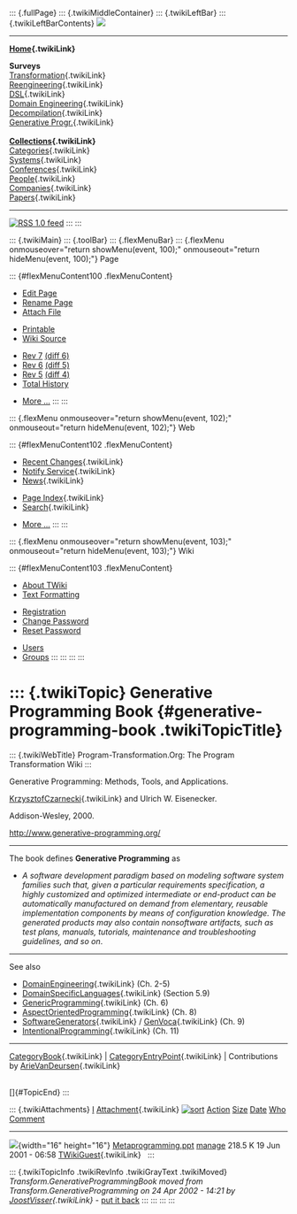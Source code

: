 ::: {.fullPage}
::: {.twikiMiddleContainer}
::: {.twikiLeftBar}
::: {.twikiLeftBarContents}
![](../pub/transformation.gif)

------------------------------------------------------------------------

**[Home](WebHome){.twikiLink}**

**Surveys**\
[Transformation](ProgramTransformation){.twikiLink}\
[Reengineering](ReengineeringWiki){.twikiLink}\
[DSL](DomainSpecificLanguages){.twikiLink}\
[Domain Engineering](DomainEngineering){.twikiLink}\
[Decompilation](DeCompilation){.twikiLink}\
[Generative Progr.](GenerativeProgrammingWiki){.twikiLink}\
\
**[Collections](CategoryCollection){.twikiLink}**\
[Categories](CategoryCategory){.twikiLink}\
[Systems](TransformationSystems){.twikiLink}\
[Conferences](TransformationConferences){.twikiLink}\
[People](TransformationPeople){.twikiLink}\
[Companies](TransformationCompanies){.twikiLink}\
[Papers](CategoryPaper){.twikiLink}

------------------------------------------------------------------------

[![](../pub/rss.gif "RSS 1.0 feed")](WebRss@skin=rss)
:::
:::

::: {.twikiMain}
::: {.toolBar}
::: {.flexMenuBar}
::: {.flexMenu onmouseover="return showMenu(event, 100);" onmouseout="return hideMenu(event, 100);"}
Page

::: {#flexMenuContent100 .flexMenuContent}
-   [Edit
    Page](http://www.program-transformation.org/edit/Transform/GenerativeProgrammingBook?t=1536826284)
-   [Rename
    Page](http://www.program-transformation.org/rename/Transform/GenerativeProgrammingBook)
-   [Attach
    File](http://www.program-transformation.org/attach/Transform/GenerativeProgrammingBook)

<!-- -->

-   [Printable](http://www.program-transformation.org/view/Transform/GenerativeProgrammingBook?skin=print.pattern)
-   [Wiki
    Source](http://www.program-transformation.org/view/Transform/GenerativeProgrammingBook?skin=text&raw=on&contenttype=text/plain)

<!-- -->

-   [Rev
    7](http://www.program-transformation.org/view/Transform/GenerativeProgrammingBook?rev=1.7)
    [(diff 6)](http://www.program-transformation.org/rdiff/Transform/GenerativeProgrammingBook?rev1=1.7&rev2=1.6)
-   [Rev
    6](http://www.program-transformation.org/view/Transform/GenerativeProgrammingBook?rev=1.6)
    [(diff 5)](http://www.program-transformation.org/rdiff/Transform/GenerativeProgrammingBook?rev1=1.6&rev2=1.5)
-   [Rev
    5](http://www.program-transformation.org/view/Transform/GenerativeProgrammingBook?rev=1.5)
    [(diff 4)](http://www.program-transformation.org/rdiff/Transform/GenerativeProgrammingBook?rev1=1.5&rev2=1.4)
-   [Total
    History](http://www.program-transformation.org/rdiff/Transform/GenerativeProgrammingBook)

<!-- -->

-   [More
    \...](http://www.program-transformation.org/oops/Transform/GenerativeProgrammingBook?template=oopsmore&param1=1.7&param2=1.7)
:::
:::

::: {.flexMenu onmouseover="return showMenu(event, 102);" onmouseout="return hideMenu(event, 102);"}
Web

::: {#flexMenuContent102 .flexMenuContent}
-   [Recent Changes](WebChanges){.twikiLink}
-   [Notify Service](WebNotify){.twikiLink}
-   [News](WebNews){.twikiLink}

<!-- -->

-   [Page Index](WebIndex){.twikiLink}
-   [Search](WebSearch){.twikiLink}

<!-- -->

-   [More
    \...](http://www.program-transformation.org/oops/Transform/GenerativeProgrammingBook?template=oopsmore&param1=1.7&param2=1.7)
:::
:::

::: {.flexMenu onmouseover="return showMenu(event, 103);" onmouseout="return hideMenu(event, 103);"}
Wiki

::: {#flexMenuContent103 .flexMenuContent}
-   [About
    TWiki](http://www.program-transformation.org/view/TWiki/WebHome)
-   [Text
    Formatting](http://www.program-transformation.org/view/TWiki/TextFormattingRules)

<!-- -->

-   [Registration](http://www.program-transformation.org/view/TWiki/TWikiRegistration)
-   [Change
    Password](http://www.program-transformation.org/view/TWiki/ChangePassword)
-   [Reset
    Password](http://www.program-transformation.org/view/TWiki/ResetPassword)

<!-- -->

-   [Users](http://www.program-transformation.org/view/Main/TWikiUsers)
-   [Groups](http://www.program-transformation.org/view/Main/TWikiGroups)
:::
:::
:::
:::

::: {.twikiTopic}
Generative Programming Book {#generative-programming-book .twikiTopicTitle}
===========================

::: {.twikiWebTitle}
Program-Transformation.Org: The Program Transformation Wiki
:::

Generative Programming: Methods, Tools, and Applications.

[KrzysztofCzarnecki](KrzysztofCzarnecki){.twikiLink} and Ulrich W.
Eisenecker.

Addison-Wesley, 2000.

<http://www.generative-programming.org/>

------------------------------------------------------------------------

The book defines **Generative Programming** as

-   *A software development paradigm based on modeling software system
    families such that, given a particular requirements specification, a
    highly customized and optimized intermediate or end-product can be
    automatically manufactured on demand from elementary, reusable
    implementation components by means of configuration knowledge. The
    generated products may also contain nonsoftware artifacts, such as
    test plans, manuals, tutorials, maintenance and troubleshooting
    guidelines, and so on*.

------------------------------------------------------------------------

See also

-   [DomainEngineering](DomainEngineering){.twikiLink} (Ch. 2-5)
-   [DomainSpecificLanguages](DomainSpecificLanguages){.twikiLink}
    (Section 5.9)
-   [GenericProgramming](GenericProgramming){.twikiLink} (Ch. 6)
-   [AspectOrientedProgramming](AspectOrientedProgramming){.twikiLink}
    (Ch. 8)
-   [SoftwareGenerators](SoftwareGenerators){.twikiLink} /
    [GenVoca](GenVoca){.twikiLink} (Ch. 9)
-   [IntentionalProgramming](IntentionalProgramming){.twikiLink}
    (Ch. 11)

------------------------------------------------------------------------

[CategoryBook](CategoryBook){.twikiLink} \|
[CategoryEntryPoint](CategoryEntryPoint){.twikiLink} \| Contributions by
[ArieVanDeursen](ArieVanDeursen){.twikiLink}

\
[]{#TopicEnd}
:::

::: {.twikiAttachments}
  [I](GenerativeProgrammingBook@sortcol=0&table=1&up=0#sorted_table "Sort by this column")   [Attachment](../TWiki/FileAttachment){.twikiLink} [![sort](../pub/TWiki/TablePlugin/diamond.gif)](GenerativeProgrammingBook@sortcol=1&table=1&up=0#sorted_table "Sort by this column")   [Action](GenerativeProgrammingBook@sortcol=2&table=1&up=0#sorted_table "Sort by this column")                                                                                               [Size](GenerativeProgrammingBook@sortcol=3&table=1&up=0#sorted_table "Sort by this column") [Date](GenerativeProgrammingBook@sortcol=4&table=1&up=0#sorted_table "Sort by this column")   [Who](GenerativeProgrammingBook@sortcol=5&table=1&up=0#sorted_table "Sort by this column")   [Comment](GenerativeProgrammingBook@sortcol=6&table=1&up=0#sorted_table "Sort by this column")
  ------------------------------------------------------------------------------------------ ---------------------------------------------------------------------------------------------------------------------------------------------------------------------------------------- ----------------------------------------------------------------------------------------------------------------------------------------------------------------------------------------- --------------------------------------------------------------------------------------------- --------------------------------------------------------------------------------------------- -------------------------------------------------------------------------------------------- ------------------------------------------------------------------------------------------------
  ![](../pub/icn/ppt.gif){width="16" height="16"}                                            [Metaprogramming.ppt](http://www.program-transformation.org/pub/Transform/GenerativeProgrammingBook/Metaprogramming.ppt)                                                                 [manage](http://www.program-transformation.org/attach/Transform/GenerativeProgrammingBook?filename=Metaprogramming.ppt&revInfo=1 "change, update, previous revisions, move, delete...")                                                                                         218.5 K 19 Jun 2001 - 06:58                                                                           [TWikiGuest](../Main/TWikiGuest){.twikiLink}                                                  
:::

::: {.twikiTopicInfo .twikiRevInfo .twikiGrayText .twikiMoved}
*Transform.GenerativeProgrammingBook moved from
Transform.GenerativeProgramming on 24 Apr 2002 - 14:21 by
[JoostVisser](../Main/JoostVisser){.twikiLink}* - [put it
back](http://www.program-transformation.org/rename/Transform/GenerativeProgrammingBook?newweb=Transform&newtopic=GenerativeProgramming&confirm=on "Click to move topic back to previous location, with option to change references.")
:::
:::
:::
:::
